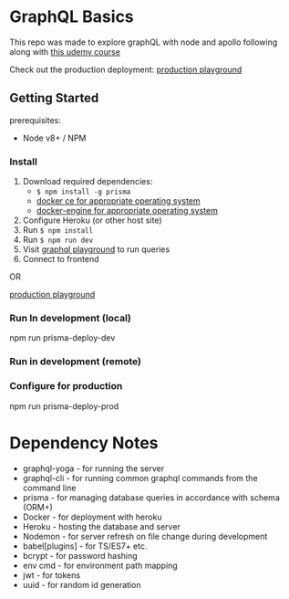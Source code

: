 # GraphQL Basics

This repo was made to explore graphQL with node and apollo following along with [this udemy course](https://www.udemy.com/course/graphql-bootcamp/)

Check out the production deployment: [production playground](https://stark-oasis-22535.herokuapp.com/)

## Getting Started

prerequisites: 
* Node v8+ / NPM

### Install

1. Download required dependencies:
    * ```$ npm install -g prisma```
    * [docker ce for appropriate operating system]()
    * [docker-engine for appropriate operating system]()
2. Configure Heroku (or other host site)
3. Run ```$ npm install```
4. Run ```$ npm run dev```
5. Visit [graphql playground](http://localhost:4466/) to run queries
6. Connect to frontend

OR

[production playground](https://stark-oasis-22535.herokuapp.com/)



### Run In development (local)

npm run prisma-deploy-dev

### Run in development (remote)


### Configure for production

npm run prisma-deploy-prod

# Dependency Notes

* graphql-yoga - for running the server
* graphql-cli - for running common graphql commands from the command line
* prisma - for managing database queries in accordance with schema (ORM+)
* Docker - for deployment with heroku
* Heroku - hosting the database and server
* Nodemon  - for server refresh on file change during development
* babel[plugins] - for TS/ES7+ etc.
* bcrypt - for password hashing
* env cmd - for environment path mapping
* jwt - for tokens
* uuid - for random id generation